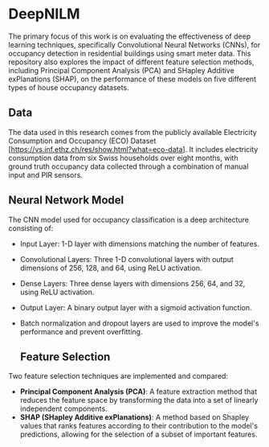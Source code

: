 # DeepNILM
The primary focus of this work is on evaluating the effectiveness of deep learning techniques, specifically Convolutional Neural Networks (CNNs), for occupancy detection in residential buildings using smart meter data. This repository also explores the impact of different feature selection methods, including Principal Component Analysis (PCA) and SHapley Additive exPlanations (SHAP), on the performance of these models on five different types of house occupancy datasets.

## Data
The data used in this research comes from the publicly available Electricity Consumption and Occupancy (ECO) Dataset [https://vs.inf.ethz.ch/res/show.html?what=eco-data]. It includes electricity consumption data from six Swiss households over eight months, with ground truth occupancy data collected through a combination of manual input and PIR sensors.

## Neural Network Model
The CNN model used for occupancy classification is a deep architecture consisting of:

- Input Layer: 1-D layer with dimensions matching the number of features.
- Convolutional Layers: Three 1-D convolutional layers with output dimensions of 256, 128, and 64, using ReLU activation.
- Dense Layers: Three dense layers with dimensions 256, 64, and 32, using ReLU activation.
- Output Layer: A binary output layer with a sigmoid activation function.
- Batch normalization and dropout layers are used to improve the model's performance and prevent overfitting.

  ## Feature Selection
Two feature selection techniques are implemented and compared:

- **Principal Component Analysis (PCA)**: A feature extraction method that reduces the feature space by transforming the data into a set of linearly independent components.
- **SHAP (SHapley Additive exPlanations)**: A method based on Shapley values that ranks features according to their contribution to the model's predictions, allowing for the selection of a subset of important features.
